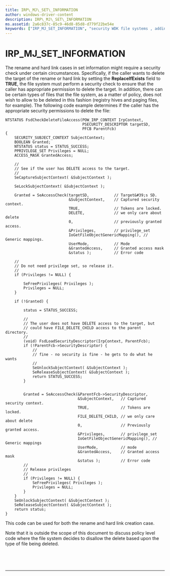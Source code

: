 ```yaml
---
title: IRP\_MJ\_SET\_INFORMATION
author: windows-driver-content
description: IRP\_MJ\_SET\_INFORMATION
ms.assetid: 2a6c837c-85c9-46d8-85d8-d779f22be54e
keywords: ["IRP_MJ_SET_INFORMATION", "security WDK file systems , adding security checks", "security checks WDK file systems , IRP_MJ_SET_INFORMATION", "rename operations WDK file systems", "hard link operations WDK file systems", "names WDK file systems"]
---
```


# IRP\_MJ\_SET\_INFORMATION


The rename and hard link cases in set information might require a security check under certain circumstances. Specifically, if the caller wants to delete the target of the rename or hard link by setting the **ReplaceIfExists** field to **TRUE**, the file system must perform a security check to ensure that the caller has appropriate permission to delete the target. In addition, there can be certain types of files that the file system, as a matter of policy, does not wish to allow to be deleted in this fashion (registry hives and paging files, for example). The following code example determines if the caller has the appropriate security permissions to delete the file:

```
NTSTATUS FsdCheckDeleteFileAccess(POW_IRP_CONTEXT IrpContext, 
                                  PSECURITY_DESCRIPTOR targetSD, 
                                  PFCB ParentFcb)
{
    SECURITY_SUBJECT_CONTEXT SubjectContext;
    BOOLEAN Granted;
    NTSTATUS status = STATUS_SUCCESS;
    PPRIVILEGE_SET Privileges = NULL;
    ACCESS_MASK GrantedAccess;

    //
    // See if the user has DELETE access to the target.
    //
    SeCaptureSubjectContext( &SubjectContext );

    SeLockSubjectContext( &SubjectContext );

    Granted = SeAccessCheck(targetSD,           // Target&#39;s SD.
                            &SubjectContext,    // Captured security context.
                            TRUE,               // Tokens are locked.
                            DELETE,             // we only care about delete 
                            0,                  // previously granted access.
                            &Privileges,        // privilege_set
                            IoGetFileObjectGenericMapping(), // Generic mappings.
                            UserMode,           // Mode
                            &GrantedAccess,     // Granted access mask
                            &status );          // Error code

    //
    // Do not need privilege set, so release it.
    //
    if (Privileges != NULL) { 

        SeFreePrivileges( Privileges ); 
        Privileges = NULL;
    }

    if (!Granted) {

        status = STATUS_SUCCESS;

        //
        // The user does not have DELETE access to the target, but 
        // could have FILE_DELETE_CHILD access to the parent directory.
        //
        (void) FsdLoadSecurityDescriptor(IrpContext, ParentFcb);
        if (!ParentFcb->SecurityDescriptor) {
            //
            // fine - no security is fine - he gets to do what he wants 
            //
            SeUnlockSubjectContext( &SubjectContext );
            SeReleaseSubjectContext( &SubjectContext );
            return STATUS_SUCCESS;
        }

 
        Granted = SeAccessCheck(&ParentFcb->SecurityDescriptor,
                                &SubjectContext,   // Captured security context.
                                TRUE,              // Tokens are locked.
                                FILE_DELETE_CHILD, // we only care about delete 
                                0,                 // Previously granted access.
                                &Privileges,       // privilege_set
                                IoGetFileObjectGenericMapping(), // Generic mappings
                                UserMode,          // mode
                                &GrantedAccess,    // Granted access mask
                                &status );         // Error code
        //
        // Release privileges
        //
        if (Privileges != NULL) { 
            SeFreePrivileges( Privileges ); 
            Privileges = NULL;
        }
    }
    SeUnlockSubjectContext( &SubjectContext );
    SeReleaseSubjectContext( &SubjectContext );
    return status;
}
```

This code can be used for both the rename and hard link creation case.

Note that it is outside the scope of this document to discuss policy level code where the file system decides to disallow the delete based upon the type of file being deleted.

 

 


--------------------


